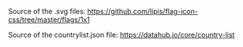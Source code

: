Source of the .svg files:
  https://github.com/lipis/flag-icon-css/tree/master/flags/1x1

Source of the countrylist.json file:
  https://datahub.io/core/country-list
